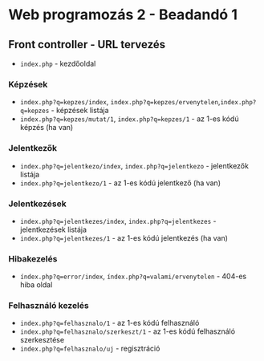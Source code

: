 # Web programozás 2 - Beadandó 1

## Front controller - URL tervezés

- `index.php` - kezdőoldal

### Képzések

- `index.php?q=kepzes/index`, `index.php?q=kepzes/ervenytelen`,`index.php?q=kepzes` - képzések listája
- `index.php?q=kepzes/mutat/1`, `index.php?q=kepzes/1` - az 1-es kódú képzés (ha van)

### Jelentkezők

- `index.php?q=jelentkezo/index`, `index.php?q=jelentkezo` - jelentkezők listája
- `index.php?q=jelentkezo/1` - az 1-es kódú jelentkező (ha van)

### Jelentkezések

- `index.php?q=jelentkezes/index`, `index.php?q=jelentkezes` - jelentkezések listája
- `index.php?q=jelentkezes/1` - az 1-es kódú jelentkezés (ha van)

### Hibakezelés

- `índex.php?q=error/index`, `índex.php?q=valami/ervenytelen` - 404-es hiba oldal 

### Felhasználó kezelés

- `index.php?q=felhasznalo/1` - az 1-es kódú felhasználó
- `index.php?q=felhasznalo/szerkeszt/1` - az 1-es kódú felhasználó szerkesztése
- `index.php?q=felhasznalo/uj` - regisztráció